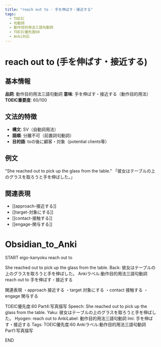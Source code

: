 ```yaml
---
title: "reach out to - 手を伸ばす・接近する"
tags:
  - TOEIC
  - 句動詞
  - 動作目的用法三語句動詞
  - TOEIC優先度60
  - Anki対応
---
```


# reach out to (手を伸ばす・接近する)

## 基本情報
**品詞**: 動作目的用法三語句動詞
**意味**: 手を伸ばす・接近する（動作目的用法）
**TOEIC重要度**: 60/100

## 文法的特徴
- **構文**: SV（自動詞用法）
- **語順**: 分離不可（前置詞句動詞）
- **目的語**: toの後に顧客・対象（potential clients等）

## 例文
"She reached out to pick up the glass from the table."
「彼女はテーブルの上のグラスを取ろうと手を伸ばした。」

## 関連表現
- [[approach-接近する]]
- [[target-対象にする]]
- [[contact-接触する]]
- [[engage-関与する]]

# Obsidian_to_Anki
START
eigo-kanyoku
reach out to

She reached out to pick up the glass from the table.
Back: 
彼女はテーブルの上のグラスを取ろうと手を伸ばした。
Ankiラベル:動作目的用法三語句動詞
reach out to
手を伸ばす・接近する

関連表現
・approach 接近する
・target 対象にする
・contact 接触する
・engage 関与する

TOEIC優先度:60
Part4:写真描写
Speech: She reached out to pick up the glass from the table.
Yaku: 彼女はテーブルの上のグラスを取ろうと手を伸ばした。
Hyogen: reach out to
AnkiLabel: 動作目的用法三語句動詞
Imi: 手を伸ばす・接近する
Tags: TOEIC優先度:60 Ankiラベル:動作目的用法三語句動詞 Part1:写真描写
<!--ID: 1753025159012-->
END 